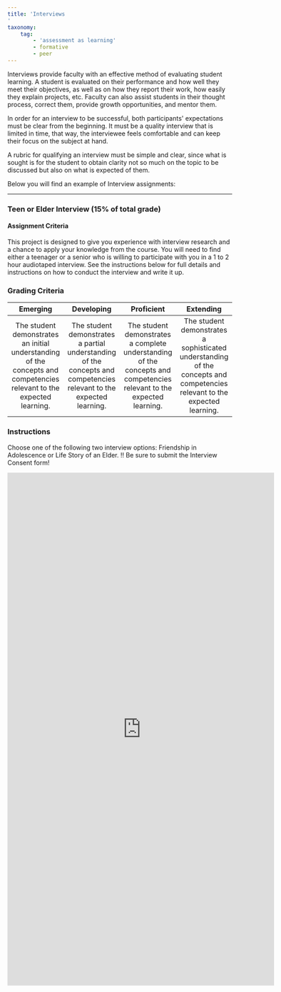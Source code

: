 ```yaml
---
title: 'Interviews
'
taxonomy:
    tag:
        - 'assessment as learning'
        - formative
        - peer
---
```


Interviews provide faculty with an effective method of evaluating student learning. A student is evaluated on their performance and how well they meet their objectives, as well as on how they report their work, how easily they explain projects, etc. Faculty can also assist students in their thought process, correct them, provide growth opportunities, and mentor them.

In order for an interview to be successful, both participants' expectations must be clear from the beginning. It must be a quality interview that is limited in time, that way, the interviewee feels comfortable and can keep their focus on the subject at hand.

A rubric for qualifying an interview must be simple and clear, since what is sought is for the student to obtain clarity not so much on the topic to be discussed but also on what is expected of them.


Below you will find an example of Interview assignments:

---

### Teen or Elder Interview (15% of total grade)

#### Assignment Criteria

This project is designed to give you experience with interview research and a chance to apply your knowledge from the course. You will need to find either a teenager or a senior who is willing to participate with you in a 1 to 2 hour audiotaped interview. See the instructions below for full details and instructions on how to conduct the interview and write it up.


### Grading Criteria

|Emerging|Developing|Proficient|Extending|
|:---:|:---:|:---:|:---:|
|The student demonstrates an initial understanding of the concepts and competencies relevant to the expected learning.|The student demonstrates a partial understanding of the concepts and competencies relevant to the expected learning.|The student demonstrates a complete understanding of the concepts and competencies relevant to the expected learning.|The student demonstrates a sophisticated understanding of the concepts and competencies relevant to the expected learning.| 


### Instructions
Choose one of the following two interview options: Friendship in Adolescence or Life Story of an Elder.
!! Be sure to submit the Interview Consent form!

<iframe src="https://create.twu.ca/h5p/wp-admin/admin-ajax.php?action=h5p_embed&id=163" width="598" height="1150" frameborder="0" allowfullscreen="allowfullscreen" title="PSYC 215: Piaget&#039;s Model - Assimilation vs Accomodation"></iframe>
